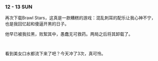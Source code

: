 

<br>

<br>

### 12 - 13 SUN 

再次下载Brawl Stars，这真是一款糟糕的游戏：混乱刺耳的配乐让我心神不宁，也是我回忆起和傻逼开黑的日子。

他早已被我拉黑，败絮其中，愚蠢无可救药。两局之后将其卸载了。



<br>

看到美女口水都流下来了吧？今天冲了3次，真可怜。

